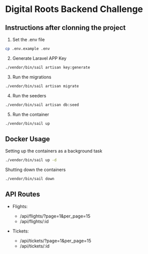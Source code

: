 # Digital Roots Backend Challenge

## Instructions after clonning the project
1. Set the .env file

```bash
cp .env.example .env
```

2. Generate Laravel APP Key

```bash
./vendor/bin/sail artisan key:generate
```

3. Run the migrations

```bash
./vendor/bin/sail artisan migrate
```

4. Run the seeders

```bash
./vendor/bin/sail artisan db:seed
```

5. Run the container

```bash
./vendor/bin/sail up
```

## Docker Usage

Setting up the containers as a background task

```bash
./vendor/bin/sail up -d
```

Shutting down the containers

```bash
./vendor/bin/sail down
```

## API Routes

- Flights:
    - /api/flights/?page=1&per_page=15
    - /api/flights/:id

- Tickets:
    - /api/tickets/?page=1&per_page=15
    - /api/tickets/:id

